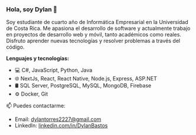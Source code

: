 ### Hola, soy Dylan 👋

Soy estudiante de cuarto año de Informática Empresarial en la Universidad de Costa Rica. Me apasiona el desarrollo de software y actualmente trabajo en proyectos de desarrollo web y móvil, tanto académicos como reales. Disfruto aprender nuevas tecnologías y resolver problemas a través del código.

**Lenguajes y tecnologías:**
- 💻 C#, JavaScript, Python, Java
- 🌐 NextJs, React, React Native, Node.js, Express, ASP.NET
- 🛢️ SQL Server, PostgreSQL, MySQL, MongoDB, Firebase
- ⚙️ Docker, Git

📫 Puedes contactarme:
- Email: dylantorres2227@gmail.com
- LinkedIn: [linkedin.com/in/DylanBastos](https://linkedin.com/in/DylanBastos)
